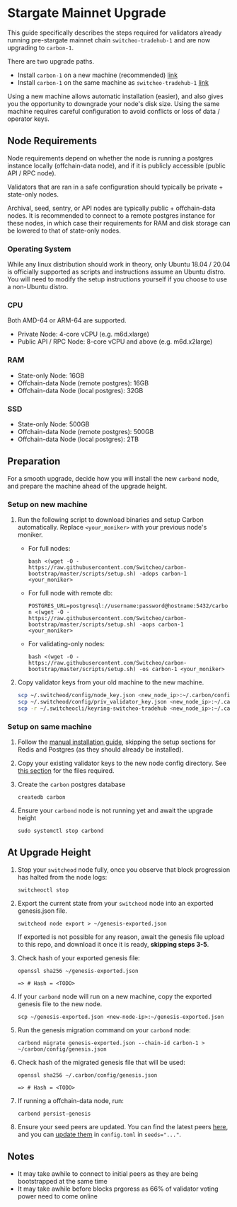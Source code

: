 # Stargate Mainnet Upgrade

This guide specifically describes the steps required for validators already running pre-stargate mainnet chain `switcheo-tradehub-1` and are now upgrading to `carbon-1`.

There are two upgrade paths.

- Install `carbon-1` on a new machine (recommended) [link](#setup-on-new-machine)
- Install `carbon-1` on the same machine as `switcheo-tradehub-1` [link](#setup-on-same-machine)

Using a new machine allows automatic installation (easier), and also gives you the opportunity to downgrade your node's disk size. Using the same machine requires careful configuration to avoid conflicts or loss of data / operator keys.

## Node Requirements

Node requirements depend on whether the node is running a postgres instance locally (offchain-data node), and if it is publicly accessible (public API / RPC node).

Validators that are ran in a safe configuration should typically be private + state-only nodes.

Archival, seed, sentry, or API nodes are typically public + offchain-data nodes. It is recommended to connect to a remote postgres instance for these nodes, in which case their requirements for RAM and disk storage can be lowered to that of state-only nodes.

### Operating System

While any linux distribution should work in theory, only Ubuntu 18.04 / 20.04 is officially supported as scripts and instructions assume an Ubuntu distro. You will need to modify the setup instructions yourself if you choose to use a non-Ubuntu distro.

### CPU

Both AMD-64 or ARM-64 are supported.

- Private Node: 4-core vCPU (e.g. m6d.xlarge)
- Public API / RPC Node: 8-core vCPU and above (e.g. m6d.x2large)

### RAM

- State-only Node: 16GB
- Offchain-data Node (remote postgres): 16GB
- Offchain-data Node (local postgres): 32GB

### SSD

- State-only Node: 500GB
- Offchain-data Node (remote postgres): 500GB
- Offchain-data Node (local postgres): 2TB

## Preparation

For a smooth upgrade, decide how you will install the new `carbond` node, and prepare the machine ahead of the upgrade height.

### Setup on new machine

1. Run the following script to download binaries and setup Carbon automatically. Replace `<your_moniker>` with your previous node's moniker.

    - For full nodes:

      `bash <(wget -O - https://raw.githubusercontent.com/Switcheo/carbon-bootstrap/master/scripts/setup.sh) -adops carbon-1 <your_moniker>`

    - For full node with remote db:

      `POSTGRES_URL=postgresql://username:password@hostname:5432/carbon <(wget -O - https://raw.githubusercontent.com/Switcheo/carbon-bootstrap/master/scripts/setup.sh) -aops carbon-1 <your_moniker>`

    - For validating-only nodes:

        `bash <(wget -O - https://raw.githubusercontent.com/Switcheo/carbon-bootstrap/master/scripts/setup.sh) -os carbon-1 <your_moniker>`

2. Copy validator keys from your old machine to the new machine.

    ```bash
    scp ~/.switcheod/config/node_key.json <new_node_ip>:~/.carbon/config/
    scp ~/.switcheod/config/priv_validator_key.json <new_node_ip>:~/.carbon/config/
    scp -r ~/.switcheocli/keyring-switcheo-tradehub <new_node_ip>:~/.carbon/keyring-file
    ```

### Setup on same machine

1. Follow the [manual installation guide](./INSTALL.md), skipping the setup sections for Redis and Postgres (as they should already be installed).
2. Copy your existing validator keys to the new node config directory. See [this section](./INSTALL.md#upgrading-from-existing-validator) for the files required.
3. Create the `carbon` postgres database

    `createdb carbon`

4. Ensure your `carbond` node is not running yet and await the upgrade height

    `sudo systemctl stop carbond`

## At Upgrade Height

1. Stop your `switcheod` node fully, once you observe that block progression has halted from the node logs:

    `switcheoctl stop`

2. Export the current state from your `switcheod` node into an exported genesis.json file.

    `switcheod node export > ~/genesis-exported.json`

    If exported is not possible for any reason, await the genesis file upload to this repo, and download it once it is ready, **skipping steps 3-5**.

3. Check hash of your exported genesis file:

    `openssl sha256 ~/genesis-exported.json`

    `=> # Hash = <TODO>`

4. If your `carbond` node will run on a new machine, copy the exported genesis file to the new node.

    `scp ~/genesis-exported.json <new-node-ip>:~/genesis-exported.json`

5. Run the genesis migration command on your `carbond` node:

    `carbond migrate genesis-exported.json --chain-id carbon-1 > ~/carbon/config/genesis.json`

6. Check hash of the migrated genesis file that will be used:

    `openssl sha256 ~/.carbon/config/genesis.json`

    `=> # Hash = <TODO>`

7. If running a offchain-data node, run:

    `carbond persist-genesis`

8. Ensure your seed peers are updated. You can find the latest peers [here](./carbon-1/PEERS), and you can [update them](./INSTALL.md#add-seed-nodes) in `config.toml` in `seeds="..."`.

## Notes

- It may take awhile to connect to initial peers as they are being bootstrapped at the same time
- It may take awhile before blocks prgoress as 66% of validator voting power need to come online
